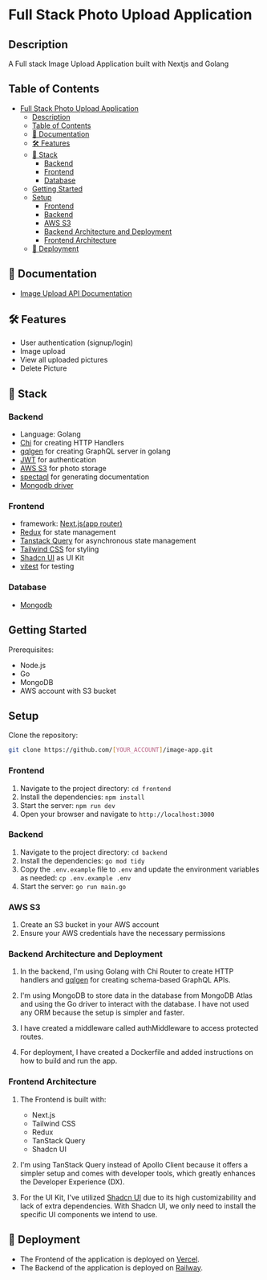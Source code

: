 # Full Stack Photo Upload Application

## Description

A Full stack Image Upload Application built with Nextjs and Golang

## Table of Contents

- [Full Stack Photo Upload Application](#full-stack-photo-upload-application)
  - [Description](#description)
  - [Table of Contents](#table-of-contents)
  - [📖 Documentation](#-documentation)
  - [🛠 Features](#-features)
  - [🧱 Stack](#-stack)
    - [Backend](#backend)
    - [Frontend](#frontend)
    - [Database](#database)
  - [Getting Started](#getting-started)
  - [Setup](#setup)
    - [Frontend](#frontend-1)
    - [Backend](#backend-1)
    - [AWS S3](#aws-s3)
    - [Backend Architecture and Deployment](#backend-architecture-and-deployment)
    - [Frontend Architecture](#frontend-architecture)
  - [🚀 Deployment](#-deployment)

## 📖 Documentation

- [Image Upload API Documentation](https://image-app-production.up.railway.app/documentation/)

## 🛠 Features

- User authentication (signup/login)
- Image upload
- View all uploaded pictures
- Delete Picture

## 🧱 Stack

### Backend

- Language: Golang
- [Chi](https://github.com/go-chi/chi) for creating HTTP Handlers
- [gqlgen](https://github.com/99designs/gqlgen) for creating GraphQL server in golang
- [JWT](https://github.com/golang-jwt/jwt) for authentication
- [AWS S3](https://aws.amazon.com/s3/) for photo storage
- [spectaql](https://github.com/anvilco/spectaql) for generating documentation
- [Mongodb driver](https://github.com/mongodb/mongo-go-driver)

### Frontend

- framework: [Next.js(app router)](https://nextjs.org/docs/app)
- [Redux](https://redux.js.org/) for state management
- [Tanstack Query](https://tanstack.com/) for asynchronous state management
- [Tailwind CSS](https://tailwindcss.com/) for styling
- [Shadcn UI](https://ui.shadcn.com/) as UI Kit
- [vitest](https://vitest.dev/) for testing

### Database

- [Mongodb](https://www.mongodb.com/products/platform/atlas-database)

## Getting Started

Prerequisites:

- Node.js
- Go
- MongoDB
- AWS account with S3 bucket

## Setup

Clone the repository:

```bash
git clone https://github.com/[YOUR_ACCOUNT]/image-app.git
```

### Frontend

1. Navigate to the project directory: `cd frontend`
2. Install the dependencies: `npm install`
3. Start the server: `npm run dev`
4. Open your browser and navigate to `http://localhost:3000`

### Backend

1. Navigate to the project directory: `cd backend`
2. Install the dependencies: `go mod tidy`
3. Copy the `.env.example` file to `.env` and update the environment variables as needed: `cp .env.example .env`
4. Start the server: `go run main.go`

### AWS S3

1. Create an S3 bucket in your AWS account
2. Ensure your AWS credentials have the necessary permissions

### Backend Architecture and Deployment

1. In the backend, I'm using Golang with Chi Router to create HTTP handlers and [gqlgen](https://github.com/99designs/gqlgen) for creating schema-based GraphQL APIs.

2. I'm using MongoDB to store data in the database from MongoDB Atlas and using the Go driver to interact with the database. I have not used any ORM because the setup is simpler and faster.

3. I have created a middleware called authMiddleware to access protected routes.

4. For deployment, I have created a Dockerfile and added instructions on how to build and run the app.

### Frontend Architecture

1. The Frontend is built with:

   - Next.js
   - Tailwind CSS
   - Redux
   - TanStack Query
   - Shadcn UI

2. I'm using TanStack Query instead of Apollo Client because it offers a simpler setup and comes with developer tools, which greatly enhances the Developer Experience (DX).

3. For the UI Kit, I've utilized [Shadcn UI](https://ui.shadcn.com/) due to its high customizability and lack of extra dependencies. With Shadcn UI, we only need to install the specific UI components we intend to use.

## 🚀 Deployment

- The Frontend of the application is deployed on [Vercel](https://vercel.com/).
- The Backend of the application is deployed on [Railway](https://railway.app/).
